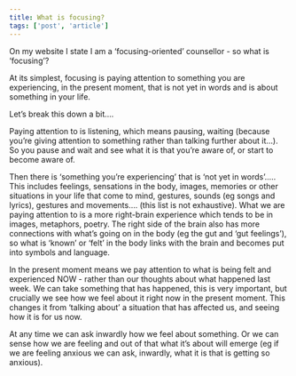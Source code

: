 ```yaml
---
title: What is focusing?
tags: ['post', 'article']
---
```


On my website I state I am a ‘focusing-oriented’ counsellor - so what is ‘focusing’?

At its simplest, focusing is paying attention to something you are experiencing, in the present moment, that is not yet in words and is about something in your life.

Let’s break this down a bit….

Paying attention to is listening, which means pausing, waiting (because you’re giving attention to something rather than talking further about it…). So you pause and wait and see what it is that you’re aware of, or start to become aware of.

Then there is ‘something you’re experiencing’ that is ‘not yet in words’..... This includes feelings, sensations in the body, images, memories or other situations in your life that come to mind, gestures, sounds (eg songs and lyrics), gestures and movements…. (this list is not exhaustive). What we are paying attention to is a more right-brain experience which tends to be in images, metaphors, poetry. The right side of the brain also has more connections with what’s going on in the body (eg the gut and ‘gut feelings’), so what is ‘known’ or ‘felt’ in the body links with the brain and becomes put into symbols and language. 

In the present moment means we pay attention to what is being felt and experienced NOW - rather than our thoughts about what happened last week. We can take something that has happened, this is very important, but crucially we see how we feel about it right now in the present moment. This changes it from ‘talking about’ a situation that has affected us, and seeing how it is for us now.

At any time we can ask inwardly how we feel about something. Or we can sense how we are feeling and out of that what it’s about will emerge (eg if we are feeling anxious we can ask, inwardly, what it is that is getting so anxious).

